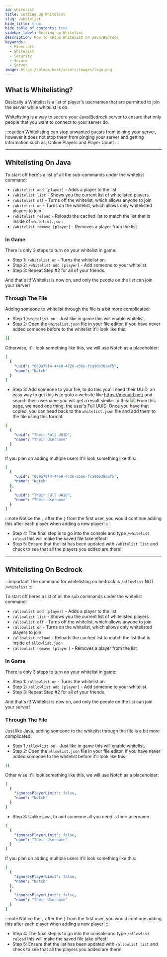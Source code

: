 ```yaml
---
id: whitelist
title: Setting Up Whitelist
slug: /whitelist
hide_title: true
hide_table_of_contents: true
sidebar_label: Setting up Whitelist
description: How to setup Whitelist on Java/Bedrock
keywords:
  - Minecraft
  - Whitelist
  - Security
  - Secure
  - Server 
image: https://bloom.host/assets/images/logo.png
---
```

## What Is Whitelisting?

Basically a Whitelist is a list of player's usernames that are permitted to join the server while whitelist is on.

Whitelisting is a way to secure your Java/Bedrock server to ensure that only people that you want to connect to your server do.

:::caution
Whitelisting can stop unwanted guests from joining your server, however it does not stop them from pinging your server and getting information such as, Online Players and Player Count
:::

---

## Whitelisting On Java

To start off here's a list of all the sub-commands under the whitelist command:
* `/whitelist add [player]` - Adds a player to the list
* `/whitelist list` - Shows you the current list of whitelisted players
* `/whitelist off` - Turns off the whitelist, which allows anyone to join
* `/whitelist on` - Turns on the whitelist, which allows only whitelisted players to join
* `/whitelist reload` - Reloads the cached list to match the list that is inside of `whitelist.json`
* `/whitelist remove [player]` - Removes a player from the list


### In Game
There is only 3 steps to turn on your whitelist in game:
* Step 1: `/whitelist on` - Turns the whitelist on.
* Step 2: `/whitelist add [player]` - Add someone to your whitelist.
* Step 3: Repeat Step #2 for all of your friends.

And that's it! Whitelist is now on, and only the people on the list can join your server!

### Through The File
Adding someone to whitelist through the file is a bit more complicated:
* Step 1 `/whitelist on` - Just like in game this will enable whitelist.
* Step 2: Open the `whitelist.json` file in your file editor, if you have never added someone before to the whitelist it'll look like this:
```yaml
[]
```
Otherwise, it'll look something like this, we will use Notch as a placeholder:
```yaml
[
  {
    "uuid": "069a79f4-44e9-4726-a5be-fca90e38aaf5",
    "name": "Notch"
  }
]
```
* Step 3: Add someone to your file, to do this you'll need their UUID, an easy way to get this is to goto a website like https://mcuuid.net/ and search their username you will get a result similar to this:
![](/imgs/running_a_server/whitelisting/mcuuid-example.png)
From this page, we need one thing, the user's Full UUID. Once you have that copied, you can head back to the `whitelist.json` file and add them to the file using this format:
```yaml
[
  {
    "uuid": "Their Full UUID",
    "name": "Their Username"
  }
]
```
If you plan on adding multiple users it'll look something like this:
```yaml
[
  {
    "uuid": "069a79f4-44e9-4726-a5be-fca90e38aaf5",
    "name": "Notch"
  },
  {
    "uuid": "Their Full UUID",
    "name": "Their Username"
  }
]
```
:::note
Notice the `,` after the `}` from the first user, you would continue adding this after each player when adding a new player!
:::
* Step 4: The final step is to go into the console and type `/whitelist reload` this will make the saved file take effect!
* Step 5: Ensure that the list has been updated with `/whitelist list` and check to see that all the players you added are there!

---
## Whitelisting On Bedrock
:::important
The command for whitelisting on bedrock is `/allowlist` NOT `/whitelist`
:::

To start off heres a list of all the sub commands under the whitelist command:
* `/allowlist add [player]` - Adds a player to the list
* `/allowlist list` - Shows you the current list of whitelisted players
* `/allowlist off` - Turns off the whitelist, which allows anyone to join
* `/allowlist on` - Turns on the whitelist, which allows only whitelisted players to join
* `/allowlist reload` - Reloads the cached list to match the list that is inside of `allowlist.json`
* `/allowlist remove [player]` - Removes a player from the list

### In Game
There is only 3 steps to turn on your whitelist in game:
* Step 1: `/allowlist on` - Turns the whitelist on.
* Step 2: `/allowlist add [player]` - Add someone to your whitelist.
* Step 3: Repeat Step #2 for all of your friends.

And that's it! Whitelist is now on, and only the people on the list can join your server!

### Through The File
Just like Java, adding someone to the whitelist through the file is a bit more complicated:
* Step 1 `/allowlist on` - Just like in game this will enable whitelist.
* Step 2: Open the `allowlist.json` file in your file editor, if you have never added someone to the whitelist before it'll look like this:
```yaml
[]
```
Other wise it'll look something like this, we will use Notch as a placeholder:
```yaml
[
  {
    "ignoresPlayerLimit": false,
    "name": "Notch"
  }
]
```
* Step 3: Unlike java, to add someone all you need is their username
```yaml
[
  {
    "ignoresPlayerLimit": false,
    "name": "Their Username"
  }
]
```
If you plan on adding multiple users it'll look something like this:
```yaml
[
  {
    "ignoresPlayerLimit": false,
    "name": "Notch"
  },
  {
    "ignoresPlayerLimit": false,
    "name": "Their Username"
  }
]
```
:::note
Notice the `,` after the `}` from the first user, you would continue adding this after each player when adding a new player!
:::
* Step 4: The final step is to go into the console and type `/allowlist reload` this will make the saved file take effect!
* Step 5: Ensure that the list has been updated with `/allowlist list` and check to see that all the players you added are there!
